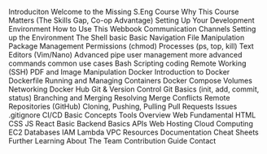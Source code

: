 Introduciton
Welcome to the Missing S.Eng Course
Why This Course Matters (The Skills Gap, Co-op Advantage)
Setting Up Your Development Environment
How to Use This Webbook
Communication Channels
Setting up the Environment
The Shell
basic
Basic Navigation
File Manipulation
Package Management
Permissions (chmod)
Processes (ps, top, kill)
Text Editors (Vim/Nano)
Advanced
pipe
user management
more advanced commands
common use cases
Bash Scripting
coding
Remote Working (SSH)
PDF and Image Manipulation
Docker
Introduction to Docker
Dockerfile
Running and Managing Containers
Docker Compose
Volumes
Networking
Docker Hub
Git & Version Control
Git Basics (init, add, commit, status)
Branching and Merging
Resolving Merge Conflicts
Remote Repositories (GitHub)
Cloning, Pushing, Pulling
Pull Requests
Issues
.gitignore
CI/CD
Basic Concepts
Tools Overview
Web Fundamental
HTML
CSS
JS
React Basic
Backend Basics
APIs
Web Hosting
Cloud Computing
EC2
Databases
IAM
Lambda
VPC
Resources
Documentation
Cheat Sheets
Further Learning
About
The Team
Contribution Guide
Contact
